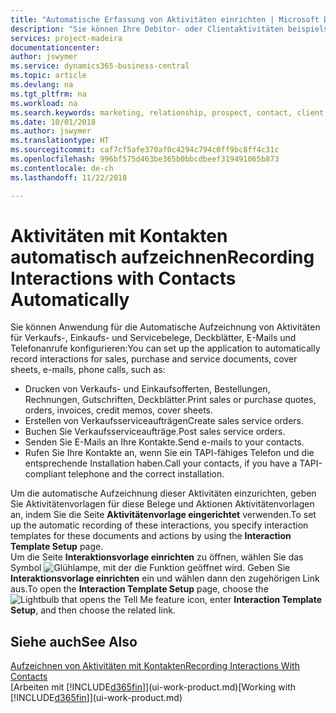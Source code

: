 ```yaml
---
title: "Automatische Erfassung von Aktivitäten einrichten | Microsoft Docs"
description: "Sie können Ihre Debitor- oder Clientaktivitäten beispielsweise Verkaufs-, Einkaufs- und Servicebelege oder Telefongespräche automatisch speichern."
services: project-madeira
documentationcenter: 
author: jswymer
ms.service: dynamics365-business-central
ms.topic: article
ms.devlang: na
ms.tgt_pltfrm: na
ms.workload: na
ms.search.keywords: marketing, relationship, prospect, contact, client, customer
ms.date: 10/01/2018
ms.author: jswymer
ms.translationtype: HT
ms.sourcegitcommit: caf7cf5afe370af0c4294c794c0ff9bc8ff4c31c
ms.openlocfilehash: 996bf575d463be365b0bbcdbeef319491065b873
ms.contentlocale: de-ch
ms.lasthandoff: 11/22/2018

---
```

# <a name="recording-interactions-with-contacts-automatically"></a><span data-ttu-id="ac05b-103">Aktivitäten mit Kontakten automatisch aufzeichnen</span><span class="sxs-lookup"><span data-stu-id="ac05b-103">Recording Interactions with Contacts Automatically</span></span>
<span data-ttu-id="ac05b-104">Sie können Anwendung für die Automatische Aufzeichnung von Aktivitäten für Verkaufs-, Einkaufs- und Servicebelege, Deckblätter, E-Mails und Telefonanrufe konfigurieren:</span><span class="sxs-lookup"><span data-stu-id="ac05b-104">You can set up the application to automatically record interactions for sales, purchase and service documents, cover sheets, e-mails, phone calls, such as:</span></span>

* <span data-ttu-id="ac05b-105">Drucken von Verkaufs- und Einkaufsofferten, Bestellungen, Rechnungen, Gutschriften, Deckblätter.</span><span class="sxs-lookup"><span data-stu-id="ac05b-105">Print sales or purchase quotes, orders, invoices, credit memos, cover sheets.</span></span>
* <span data-ttu-id="ac05b-106">Erstellen von Verkaufsserviceaufträgen</span><span class="sxs-lookup"><span data-stu-id="ac05b-106">Create sales service orders.</span></span>
* <span data-ttu-id="ac05b-107">Buchen Sie Verkaufsserviceaufträge.</span><span class="sxs-lookup"><span data-stu-id="ac05b-107">Post sales service orders.</span></span>
* <span data-ttu-id="ac05b-108">Senden Sie E-Mails an Ihre Kontakte.</span><span class="sxs-lookup"><span data-stu-id="ac05b-108">Send e-mails to your contacts.</span></span>
* <span data-ttu-id="ac05b-109">Rufen Sie Ihre Kontakte an, wenn Sie ein TAPI-fähiges Telefon und die entsprechende Installation haben.</span><span class="sxs-lookup"><span data-stu-id="ac05b-109">Call your contacts, if you have a TAPI-compliant telephone and the correct installation.</span></span>

<span data-ttu-id="ac05b-110">Um die automatische Aufzeichnung dieser Aktivitäten einzurichten, geben Sie Aktivitätenvorlagen für diese Belege und Aktionen Aktivitätenvorlagen an, indem Sie die Seite **Aktivitätenvorlage eingerichtet** verwenden.</span><span class="sxs-lookup"><span data-stu-id="ac05b-110">To set up the automatic recording of these interactions, you specify interaction templates for these documents and actions by using the **Interaction Template Setup** page.</span></span>  
<span data-ttu-id="ac05b-111">Um die Seite **Interaktionsvorlage einrichten** zu öffnen, wählen Sie das Symbol ![Glühlampe, mit der die Funktion](media/ui-search/search_small.png "Wie möchten Sie weiter verfahren") geöffnet wird. Geben Sie **Interaktionsvorlage einrichten** ein und wählen dann den zugehörigen Link aus.</span><span class="sxs-lookup"><span data-stu-id="ac05b-111">To open the **Interaction Template Setup** page, choose the ![Lightbulb that opens the Tell Me feature](media/ui-search/search_small.png "Tell me what you want to do") icon, enter **Interaction Template Setup**, and then choose the related link.</span></span>

## <a name="see-also"></a><span data-ttu-id="ac05b-112">Siehe auch</span><span class="sxs-lookup"><span data-stu-id="ac05b-112">See Also</span></span>
[<span data-ttu-id="ac05b-113">Aufzeichnen von Aktivitäten mit Kontakten</span><span class="sxs-lookup"><span data-stu-id="ac05b-113">Recording Interactions With Contacts</span></span>](marketing-interactions.md)  
<span data-ttu-id="ac05b-114">[Arbeiten mit [!INCLUDE[d365fin](includes/d365fin_md.md)]](ui-work-product.md)</span><span class="sxs-lookup"><span data-stu-id="ac05b-114">[Working with [!INCLUDE[d365fin](includes/d365fin_md.md)]](ui-work-product.md)</span></span>  

